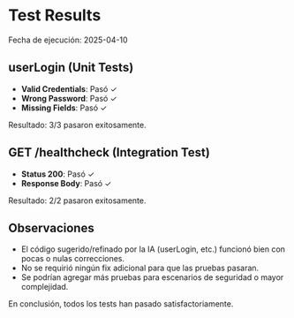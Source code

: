 # Test Results

Fecha de ejecución: 2025-04-10

## userLogin (Unit Tests)

- **Valid Credentials**: Pasó ✓
- **Wrong Password**: Pasó ✓
- **Missing Fields**: Pasó ✓

Resultado: 3/3 pasaron exitosamente.

## GET /healthcheck (Integration Test)

- **Status 200**: Pasó ✓
- **Response Body**: Pasó ✓

Resultado: 2/2 pasaron exitosamente.

## Observaciones

- El código sugerido/refinado por la IA (userLogin, etc.) funcionó bien con pocas o nulas correcciones.
- No se requirió ningún fix adicional para que las pruebas pasaran.
- Se podrían agregar más pruebas para escenarios de seguridad o mayor complejidad.

En conclusión, todos los tests han pasado satisfactoriamente.
